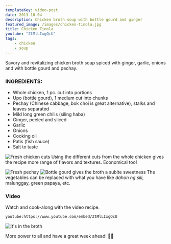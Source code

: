 ```yaml
---
templateKey: video-post
date: 2013-10-04
description: Chicken broth soup with bottle gourd and ginger
featured_image: /images/chicken-tinola.jpg
title: Chicken Tinola
youtube: "ZtMlLIxgQcU"
tags:
    - chicken
    - soup
---
```


Savory and revitalizing chicken broth soup spiced with ginger, garlic, onions and with bottle gourd and pechay.

### INGREDIENTS:
* Whole chicken, 1 pc. cut into portions
* Upo (bottle gourd), 1 medium cut into chunks
* Pechay (Chinese cabbage, bok choi is great alternative), stalks and leaves separated
* Mild long green chilis (siling haba)
* Ginger, peeled and sliced
* Garlic
* Onions
* Cooking oil
* Patis (fish sauce)
* Salt to taste

![Fresh chicken cuts](/images/fresh-chicken-cuts.jpg)
Using the different cuts from the whole chicken gives the recipe more range of flavors and textures. Economical too!

![Fresh pechay](/images/fresh-pechay.jpg)
![Bottle gourd gives the broth a sublte sweetness](/images/upo-cuts.jpg)
The vegetables can be replaced with what you have like _dahon ng sili_, malunggay, green papaya, etc.

### Video
Watch and cook-along with the video recipe.

`youtube:https://www.youtube.com/embed/ZtMlLIxgQcU`

![It's in the broth](/images/chicken-broth-pot.jpg)

More power to all and have a great week ahead! 💪🏼
